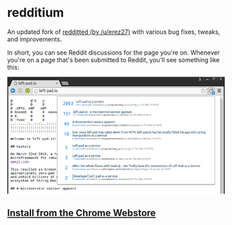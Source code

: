 # redditium

An updated fork of [redditted (by /u/erez27)](https://code.google.com/archive/p/redditted/) with various bug fixes, tweaks, and improvements.

In short, you can see Reddit discussions for the page you're on. Whenever you're on a page that's been submitted to Reddit, you'll see something like this:

![](https://github.com/efskap/redditium/raw/master/screenshot.png)

## [Install from the Chrome Webstore](https://chrome.google.com/webstore/detail/kmgbgbcecgmihglbaknhclkkocdmjhah)


